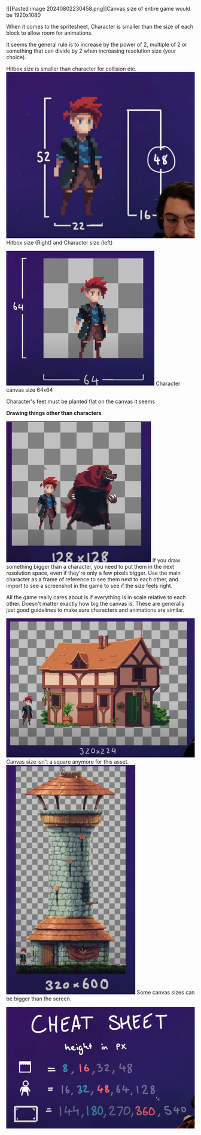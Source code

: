 ![[Pasted image 20240802230458.png]]Canvas size of entire game would be 1920x1080

When it comes to the spritesheet, Character is smaller than the size of each block to allow room for animations.

It seems the general rule is to increase by the power of 2, multiple of 2 or something that can divide by 2 when increasing resolution size (your choice).

Hitbox size is smaller than character for collision etc.
![](Pictures/Hitbox%20size,%20Character%20size.png)
Hitbox size (Right) and Character size (left)

![](Pictures/Character%20Canvas%20size.png)
Character canvas size 64x64

Character's feet must be planted flat on the canvas it seems

**Drawing things other than characters**

![](Pictures/Character%20Size%20diff.png)
If you draw something bigger than a character, you need to put them in the next resolution space, even if they're only a few pixels bigger. Use the main character as a frame of reference to see them next to each other, and import to see a screenshot in the game to see if the size feels right.

All the game really cares about is if everything is in scale relative to each other. Doesn't matter exactly how big the canvas is. These are generally just good guidelines to make sure characters and animations are similar.

![](Pictures/Asset%20Size.png)
Canvas size isn't a square anymore for this asset.
![](Pictures/Bigger%20Assets.png)
Some canvas sizes can be bigger than the screen.

![](Pictures/Cheat%20Sheet%20Resolution%20Size.png)